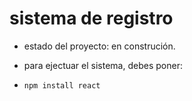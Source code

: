 <h1> sistema de registro</h1>

- estado del proyecto: en construción.

- para ejectuar el sistema, debes poner:

- ``` npm install react ```

